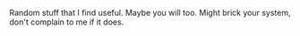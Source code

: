 Random stuff that I find useful. Maybe you will too. Might brick your system, don't complain to me if it does.
